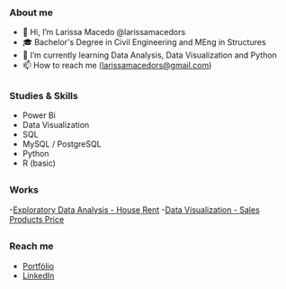 ### About me

- 👋 Hi, I’m Larissa Macedo @larissamacedors
- 🎓 Bachelor's Degree in Civil Engineering and MEng in Structures 
- 📖 I’m currently learning Data Analysis, Data Visualization and Python
- 📫 How to reach me (larissamacedors@gmail.com)

##

### Studies & Skills

- Power Bi
- Data Visualization
- SQL
- MySQL / PostgreSQL
- Python
- R (basic)

##

### Works

-[Exploratory Data Analysis - House Rent](https://github.com/larissamacedors/EDA_rent)
-[Data Visualization - Sales Products Price]()

##

### Reach me 

- [Portfólio](https://sites.google.com/view/larissamacedo)
- [LinkedIn](https://linkedin.com/in/larissa-macedo-rosa-silva-98381b16a)


  
 
<!---
larissamacedors/larissamacedors is a ✨ special ✨ repository because its `README.md` (this file) appears on your GitHub profile.
You can click the Preview link to take a look at your changes.
--->
